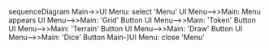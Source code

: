 sequenceDiagram
    Main->>UI Menu: select 'Menu'
    UI Menu-->>Main: Menu appears
    UI Menu-->>Main: 'Grid' Button
    UI Menu-->>Main: 'Token' Button
    UI Menu-->>Main: 'Terrain' Button
    UI Menu-->>Main: 'Draw' Button
    UI Menu-->>Main: 'Dice' Button
    Main-)UI Menu: close 'Menu'
